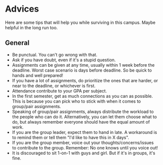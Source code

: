 # Advices

Here are some tips that will help you while surviving in this campus. Maybe helpful in the long run too.

## General

- Be punctual. You can't go wrong with that.
- Ask if you have doubt, even if it's a stupid question.
- Assignments can be given at any time, usually within 1 week before the deadline. Worst case scenario is days before deadline. So be quick to hands and well prepared!
- If you have a lot of assignments, do prioritize the ones that are harder, or near to the deadline, or whichever is first.
- Attendance contribute to your GPA per subject.
- In the first semester, get as much connections as you can as possible. This is because you can pick who to stick with when it comes to group/pair assignments.
- Speaking of group/pair assignments, always distribute the workload to the people who can do it. Alternatively, you can let them choose what to do, but always remember everyone should have the equal amount of work.
- If you are the group leader, expect them to hand in late. A workaround is to remind them or tell them "I'd like to have this in X days".
- If you are the group member, voice out your thoughts/concerns/issues to contribute to the group. Remember: No one knows until you voice out!
- It is discouraged to sit 1-on-1 with guys and girl. But if it's in groups, it's fine.


